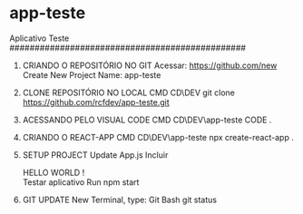 # app-teste
Aplicativo Teste 
###############################################

1. CRIANDO O REPOSITÓRIO NO GIT
    Acessar: https://github.com/new
    Create New Project
    Name: app-teste

2. CLONE REPOSITÓRIO NO LOCAL
    CMD
    CD\DEV
    git clone https://github.com/rcfdev/app-teste.git

3. ACESSANDO PELO VISUAL CODE
   CMD
   CD\DEV\app-teste
   CODE .

4. CRIANDO O REACT-APP
    CMD
    CD\DEV\app-teste
    npx create-react-app .

5. SETUP PROJECT
    Update App.js
    Incluir <div> HELLO WORLD ! </div>
    Testar aplicativo
    Run npm start

6. GIT UPDATE
    New Terminal, type: Git Bash
    git status
